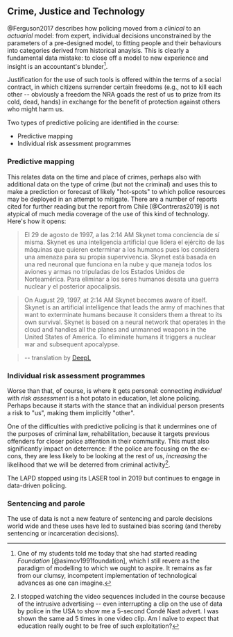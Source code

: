 ## Crime, Justice and Technology

@Ferguson2017 describes how policing moved from a *clinical* to an *actuarial* model: from expert, individual decisions unconstrained by the parameters of a pre-designed model, to fitting people and their behaviours into categories derived from historical anaylsis. This is clearly a fundamental data mistake: to close off a model to new experience and insight is an accountant's blunder[^asimov].

Justification for the use of such tools is offered within the terms of a social contract, in which citizens surrender certain freedoms (e.g., not to kill each other -- obviously a freedom the NRA goads the rest of us to prize from its cold, dead, hands) in exchange for the benefit of protection against others who might harm us.

[^asimov]: One of my students told me today that she had started reading *Foundation* [@asimov1991foundation], which I still revere as the paradigm of modelling to which we ought to aspire. It remains as far from our clumsy, incompetent implementation of technological advances as one can imagine.

Two types of predictive policing are identified in the course:

* Predictive mapping
* Individual risk assessment programmes


### Predictive mapping

This relates data on the time and place of crimes, perhaps also with additional data on the type of crime (but not the criminal) and uses this to make a prediction or forecast of likely "hot-spots" to which police resources may be deployed in an attempt to mitigate. There are a number of reports cited for further reading but the report from Chile [@Contreras2019] is not atypical of much media coverage of the use of this kind of technology. Here's how it opens:

> El 29 de agosto de 1997, a las 2:14 AM Skynet toma conciencia de sí misma. Skynet es una inteligencia artificial que lidera el ejército de las máquinas que quieren exterminar a los humanos pues los considera una amenaza para su propia supervivencia. Skynet está basada en una red neuronal que funciona en la nube y que maneja todos los aviones y armas no tripuladas de los Estados Unidos de Norteamérica. Para eliminar a los seres humanos desata una guerra nuclear y el posterior apocalipsis.

> On August 29, 1997, at 2:14 AM Skynet becomes aware of itself. Skynet is an artificial intelligence that leads the army of machines that want to exterminate humans because it considers them a threat to its own survival. Skynet is based on a neural network that operates in the cloud and handles all the planes and unmanned weapons in the United States of America. To eliminate humans it triggers a nuclear war and subsequent apocalypse.

> -- translation by [DeepL](https://www.deepl.com/)

### Individual risk assessment programmes

Worse than that, of course, is where it gets personal: connecting *individual* with *risk assessment* is a hot potato in education, let alone policing. Perhaps because it starts with the stance that an individual person presents a risk to "us", making them implicitly "other".

One of the difficulties with predictive policing is that it undermines one of the purposes of criminal law, rehabilitation, because it targets previous offenders for closer police attention in their community. This must also significantly impact on deterrence: if the police are focusing on the ex-cons, they are less likely to be looking at the rest of us, *increasing* the likelihood that we will be deterred from criminal activity[^ads].

The LAPD stopped using its LASER tool in 2019 but continues to engage in data-driven policing.

[^ads]: I stopped watching the video sequences included in the course because of the intrusive advertising -- even interrupting a clip on the use of data by police in the USA to show me a 5-second Condé Nast advert. I was shown the same ad 5 times in one video clip. Am I naïve to expect that education really ought to be free of such exploitation?

### Sentencing and parole

The use of data is not a new feature of sentencing and parole decisions world wide and these uses have led to sustained bias scoring (and thereby sentencing or incarceration decisions).
